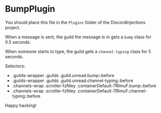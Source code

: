 # BumpPlugin

You should place this file in the `Plugins` folder of the DiscordInjections project.

When a message is sent, the guild the message is in gets a `bump` class for 0.5 seconds.

When someone starts to type, the guild gets a `channel-typing` class for 5 seconds.

Selectors:
- .guilds-wrapper .guilds .guild.unread.bump::before
- .guilds-wrapper .guilds .guild.unread.channel-typing::before
- .channels-wrap .scroller-fzNley .containerDefault-7RImuF.bump::before
- .channels-wrap .scroller-fzNley .containerDefault-7RImuF.channel-typing::before

Happy hacking!
